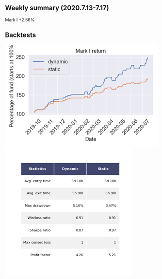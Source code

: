 ## Weekly summary (2020.7.13-7.17)

Mark I  +2.56%


## Backtests

![Image](https://github.com/1INORY/ProQuant/blob/master/figures/MarkI_return.png)<!-- .element height="50%" width="50%" -->  ![Image](/figures/table_MarkI.png)  


